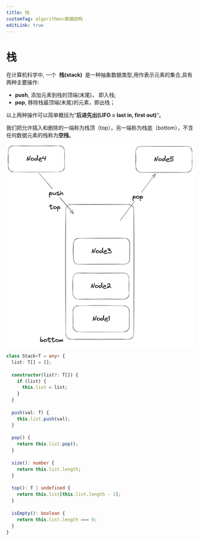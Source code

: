 ```yaml
---
title: 栈
customTag: algorithms>数据结构
editLink: true
---
```


# 栈

在计算机科学中, 一个  **栈(stack)**  是一种抽象数据类型,用作表示元素的集合,具有两种主要操作:

- **push**, 添加元素到栈的顶端(末尾)， 即入栈;
- **pop**, 移除栈最顶端(末尾)的元素，即出栈；

以上两种操作可以简单概括为“**后进先出(LIFO = last in, first out)**”。

我们把允许插入和删除的一端称为栈顶（top），另一端称为栈底（bottom），不含任何数据元素的栈称为**空栈**。

![image.png](https://raw.githubusercontent.com/hua-bang/assert-store/master/20240311220700.png)

```typescript
class Stack<T = any> {
  list: T[] = [];

  constructor(list?: T[]) {
    if (list) {
      this.list = list;
    }
  }

  push(val: T) {
    this.list.push(val);
  }

  pop() {
    return this.list.pop();
  }

  size(): number {
    return this.list.length;
  }

  top(): T | undefined {
    return this.list[this.list.length - 1];
  }

  isEmpty(): boolean {
    return this.list.length === 0;
  }
}
```
